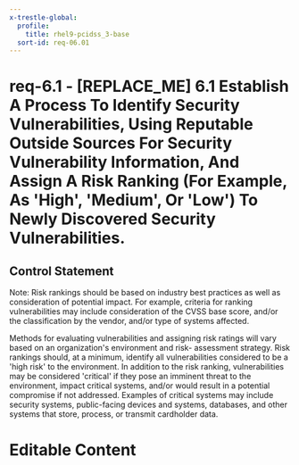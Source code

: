 ```yaml
---
x-trestle-global:
  profile:
    title: rhel9-pcidss_3-base
  sort-id: req-06.01
---
```


# req-6.1 - \[REPLACE_ME\] 6.1 Establish A Process To Identify Security Vulnerabilities, Using Reputable Outside Sources For Security Vulnerability Information, And Assign A Risk Ranking (For Example, As 'High', 'Medium', Or 'Low') To Newly Discovered Security Vulnerabilities.

## Control Statement

Note: Risk rankings should be based on industry best practices as well as
consideration of potential impact. For example, criteria for ranking
vulnerabilities may include consideration of the CVSS base score,
and/or the classification by the vendor, and/or type of systems affected.

Methods for evaluating vulnerabilities and assigning risk ratings
will vary based on an organization's environment and risk- assessment strategy.
Risk rankings should, at a minimum, identify all vulnerabilities considered
to be a 'high risk' to the environment. In addition to the risk ranking,
vulnerabilities may be considered 'critical' if they pose an imminent
threat to the environment, impact critical systems, and/or would result in a
potential compromise if not addressed. Examples of critical systems may include
security systems, public-facing devices and systems, databases, and other systems
that store, process, or transmit cardholder data.

# Editable Content

<!-- Make additions and edits below -->
<!-- The above represents the contents of the control as received by the profile, prior to additions. -->
<!-- If the profile makes additions to the control, they will appear below. -->
<!-- The above markdown may not be edited but you may edit the content below, and/or introduce new additions to be made by the profile. -->
<!-- If there is a yaml header at the top, parameter values may be edited. Use --set-parameters to incorporate the changes during assembly. -->
<!-- The content here will then replace what is in the profile for this control, after running profile-assemble. -->
<!-- The current profile has no added parts for this control, but you may add new ones here. -->
<!-- Each addition must have a heading either of the form ## Control my_addition_name -->
<!-- or ## Part a. (where the a. refers to one of the control statement labels.) -->
<!-- "## Control" parts are new parts added after the statement part. -->
<!-- "## Part" parts are new parts added into the top-level statement part with that label. -->
<!-- Subparts may be added with nested hash levels of the form ### My Subpart Name -->
<!-- underneath the parent ## Control or ## Part being added -->
<!-- See https://oscal-compass.github.io/compliance-trestle/tutorials/ssp_profile_catalog_authoring/ssp_profile_catalog_authoring for guidance. -->
